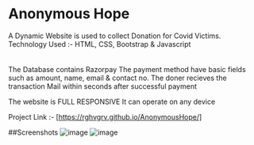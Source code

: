 # Anonymous Hope
A Dynamic Website is used to collect Donation for Covid Victims.<br>
Technology Used :- HTML, CSS, Bootstrap & Javascript<br>
<br>    
The Database contains Razorpay
The payment method have basic fields such as amount, name, email & contact no.
The doner recieves the transaction Mail within seconds after successful payment 

The website is FULL RESPONSIVE
It can operate on any device
<br>

Project Link :- [https://rghvgrv.github.io/AnonymousHope/]

##Screenshots
![image](https://user-images.githubusercontent.com/71788323/128918436-da908677-7a86-4499-94df-9c54cfdf30d1.png)
![image](https://user-images.githubusercontent.com/71788323/128918855-41959e9e-f983-42e1-b6e6-34f64d38d87b.png)

 



